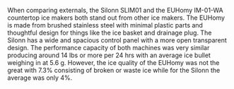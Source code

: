 When comparing externals, the Silonn SLIM01 and the EUHomy IM-01-WA countertop ice makers both stand out from other ice makers. The EUHomy is made from brushed stainless steel with minimal plastic parts and thoughtful design for things like the ice basket and drainage plug. The Silonn has a wide and spacious control panel with a more open transparent design. The performance capacity of both machines was very similar producing around 14 lbs or more per 24 hrs with an average ice bullet weighing in at 5.6 g. However, the ice quality of the EUHomy was not the great with 7.3% consisting of broken or waste ice while for the Silonn the average was only 4%.